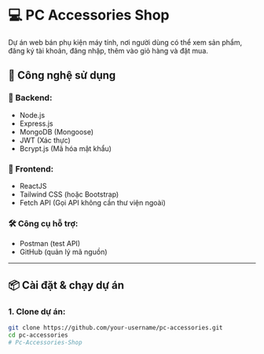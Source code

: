 # 💻 PC Accessories Shop

Dự án web bán phụ kiện máy tính, nơi người dùng có thể xem sản phẩm, đăng ký tài khoản, đăng nhập, thêm vào giỏ hàng và đặt mua.

## 🚀 Công nghệ sử dụng

### 🔧 Backend:
- Node.js
- Express.js
- MongoDB (Mongoose)
- JWT (Xác thực)
- Bcrypt.js (Mã hóa mật khẩu)

### 🎨 Frontend:
- ReactJS
- Tailwind CSS (hoặc Bootstrap)
- Fetch API (Gọi API không cần thư viện ngoài)

### 🛠️ Công cụ hỗ trợ:
- Postman (test API)
- GitHub (quản lý mã nguồn)

---

## 📦 Cài đặt & chạy dự án

### 1. Clone dự án:
```bash
git clone https://github.com/your-username/pc-accessories.git
cd pc-accessories
#   P c - A c c e s s o r i e s - S h o p  
 
